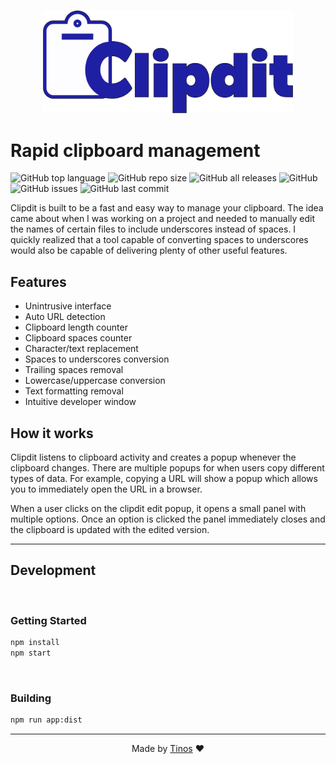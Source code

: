 <br>

<p align="center">
  <img alt="Clipdit logo" width="400" src="https://raw.githubusercontent.com/pTinosq/clipdit/main/content/clipdit-banner.png" />
</p>

# Rapid clipboard management

![GitHub top language](https://img.shields.io/github/languages/top/ptinosq/clipdit)
![GitHub repo size](https://img.shields.io/github/repo-size/ptinosq/clipdit)
![GitHub all releases](https://img.shields.io/github/downloads/ptinosq/clipdit/total)
![GitHub](https://img.shields.io/github/license/ptinosq/clipdit)
![GitHub issues](https://img.shields.io/github/issues/ptinosq/clipdit)
![GitHub last commit](https://img.shields.io/github/last-commit/ptinosq/clipdit)

Clipdit is built to be a fast and easy way to manage your clipboard. The idea came about when I was working on a project and needed to manually edit the names of certain files to include underscores instead of spaces. I quickly realized that a tool capable of converting spaces to underscores would also be capable of delivering plenty of other useful features.

## Features

- Unintrusive interface
- Auto URL detection
- Clipboard length counter
- Clipboard spaces counter
- Character/text replacement
- Spaces to underscores conversion
- Trailing spaces removal
- Lowercase/uppercase conversion
- Text formatting removal
- Intuitive developer window

## How it works

Clipdit listens to clipboard activity and creates a popup whenever the clipboard changes. There are multiple popups for when users copy different types of data. For example, copying a URL will show a popup which allows you to immediately open the URL in a browser.

When a user clicks on the clipdit edit popup, it opens a small panel with multiple options. Once an option is clicked the panel immediately closes and the clipboard is updated with the edited version.

---

## Development

<br>

### **Getting Started**

```bash
npm install
npm start
```

<br>

### **Building**

```bash
npm run app:dist
```

---

<p align="center">
  Made by <a target="_blank" href="https://www.tinosps.com/">Tinos</a> ❤️
</p>
